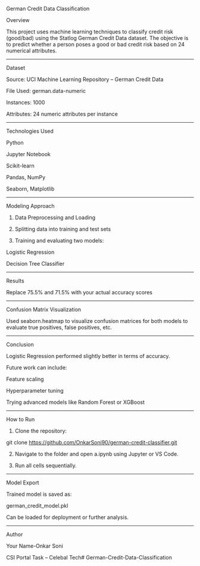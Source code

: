 German Credit Data Classification 

Overview 

This project uses machine learning techniques to classify credit risk (good/bad) using the Statlog German Credit Data dataset. The objective is to predict whether a person poses a good or bad credit risk based on 24 numerical attributes. 


--- 

Dataset 

Source: UCI Machine Learning Repository – German Credit Data 

File Used: german.data-numeric 

Instances: 1000 

Attributes: 24 numeric attributes per instance 



--- 

Technologies Used 

Python 

Jupyter Notebook 

Scikit-learn 

Pandas, NumPy 

Seaborn, Matplotlib 



--- 

Modeling Approach 

1. Data Preprocessing and Loading 


2. Splitting data into training and test sets 


3. Training and evaluating two models: 

Logistic Regression 

Decision Tree Classifier 





--- 

Results 

Replace 75.5% and 71.5% with your actual accuracy scores 


--- 

Confusion Matrix Visualization 

Used seaborn.heatmap to visualize confusion matrices for both models to evaluate true positives, false positives, etc. 


--- 

Conclusion 

Logistic Regression performed slightly better in terms of accuracy. 

Future work can include: 

Feature scaling 

Hyperparameter tuning 

Trying advanced models like Random Forest or XGBoost 




--- 

How to Run 

1. Clone the repository: 

git clone https://github.com/OnkarSoni90/german-credit-classifier.git 


2. Navigate to the folder and open a.ipynb using Jupyter or VS Code. 


3. Run all cells sequentially. 




--- 

Model Export 

Trained model is saved as: 

german_credit_model.pkl 

Can be loaded for deployment or further analysis. 


--- 

Author 

Your Name-Onkar Soni 

CSI Portal Task – Celebal Tech# German-Credit-Data-Classification
